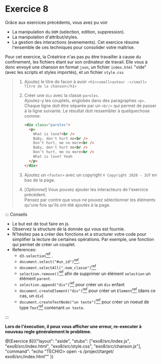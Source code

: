 # Exercice 8

Grâce aux exercices précédents, vous avez pu voir

- La manipulation du `DOM` (selection, edition, suppression).
- La manipulation d'attribut/styles.
- La gestion des interactions (evenements).
  Cet exercice résume l'ensemble de ces techniques pour consolider votre maîtrise.

Pour cet exercice, la Créatrice n'as pas pu être travailler à cause du confinement, les fichiers étant sur son ordinateur de travail. Elle vous à donc envoyé une chanson en format `json`, un fichier `index.html` "vide" (avec les scripts et styles importés), et un fichier `style.css`

> 1. Ajoutez le titre de facon à avoir `<h1><small>auteur -</small> Titre de la chanson</h1>`
> 2. Créer une `div` avec la classe `paroles`.  
>    Ajoutez-y les couplets, englobés dans des paragraphes `<p>`.  
>    Chaque ligne doit être séparée par un `<br/>` qui permet de passer à la ligne suivante.
>    Le résultat doit ressembler à quelquechose comme:
>
>    ```html
>    <div class="paroles">
>      <p>
>        What is love?<br />
>        Baby, don't hurt me<br />
>        Don't hurt, me no more<br />
>        Baby, don't hurt me<br />
>        Don't hurt, me no more<br />
>        What is love? Yeah
>      </p>
>    </div>
>    ```
> 3. Ajoutez un `<footer>` avec un copyright `© Copyright 2020 - IUT` en bas de la page.
> 4. [_Optionnel_] Vous pouvez ajouter les interacteurs de l'exercice précédent.  
>   Pensez par contre que vous ne pouvez sélectionner les éléments qu'une fois qu'ils ont été ajoutés à la page.

::: Conseils

- Le but est de tout faire en js.
- Observez la structure de la donnée qui vous est fournie.
- N'hésitez pas a créer des fonctions et a structurer votre code pour simplifier la lecture de certaines opérations. Par exemple, une fonction qui permet de créer un couplet.
- References:
    - `d3-selection`[<sup>ref</sup>](https://github.com/d3/d3-selection) .
    - `document.select("#un_id")`[<sup>ref</sup>](https://github.com/d3/d3-selection#select).
    - `document.selectAll(".nom_classe")`[<sup>ref</sup>](https://github.com/d3/d3-selection#selectAll)
    - `selection.remove()`[<sup>ref</sup>](https://github.com/d3/d3-selection#selection_remove) afin de supprimer un élément `selection` un élément `parent`.
    - `selection.append("div")`[<sup>ref</sup>](https://github.com/d3/d3-selection#selection_append) pour créer un `div` enfant
    - `document.createElement("div")`[<sup>ref</sup>](https://developer.mozilla.org/fr/docs/Web/API/Document/createElement) pour créer un `Element`[<sup>ref</sup>](https://developer.mozilla.org/fr/docs/Web/API/Element) (dans ce cas, un `div`)
    - `document.createTextNode("un texte")`[<sup>ref</sup>](https://developer.mozilla.org/fr/docs/Web/API/Document/createTextNode) pour créer un noeud de type `Text`[<sup>ref</sup>](https://developer.mozilla.org/fr/docs/Web/API/Text) contenant `un texte`.

:::

**Lors de l'éxecution, il peux vous afficher une erreur, re-executer à nouveau regle généralement le problème.**

@[Exercice 8]({"layout": "aside", "stubs": ["exo8/src/index.js", "exo8/src/index.html", "exo8/src/style.css", "exo8/src/chanson.js"], "command": "echo \"TECHIO> open -s /project/target/ exo8/src/index.html\"" })